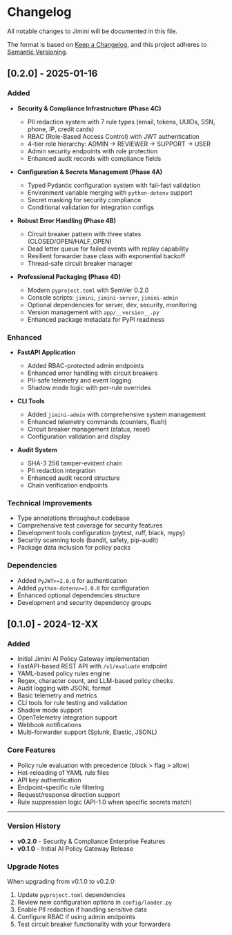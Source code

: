 # Changelog

All notable changes to Jimini will be documented in this file.

The format is based on [Keep a Changelog](https://keepachangelog.com/en/1.0.0/),
and this project adheres to [Semantic Versioning](https://semver.org/spec/v2.0.0.html).

## [0.2.0] - 2025-01-16

### Added
- **Security & Compliance Infrastructure (Phase 4C)**
  - PII redaction system with 7 rule types (email, tokens, UUIDs, SSN, phone, IP, credit cards)
  - RBAC (Role-Based Access Control) with JWT authentication
  - 4-tier role hierarchy: ADMIN → REVIEWER → SUPPORT → USER
  - Admin security endpoints with role protection
  - Enhanced audit records with compliance fields
  
- **Configuration & Secrets Management (Phase 4A)**
  - Typed Pydantic configuration system with fail-fast validation
  - Environment variable merging with `python-dotenv` support
  - Secret masking for security compliance
  - Conditional validation for integration configs
  
- **Robust Error Handling (Phase 4B)**
  - Circuit breaker pattern with three states (CLOSED/OPEN/HALF_OPEN)
  - Dead letter queue for failed events with replay capability
  - Resilient forwarder base class with exponential backoff
  - Thread-safe circuit breaker manager
  
- **Professional Packaging (Phase 4D)**
  - Modern `pyproject.toml` with SemVer 0.2.0
  - Console scripts: `jimini`, `jimini-server`, `jimini-admin`
  - Optional dependencies for server, dev, security, monitoring
  - Version management with `app/__version__.py`
  - Enhanced package metadata for PyPI readiness

### Enhanced
- **FastAPI Application**
  - Added RBAC-protected admin endpoints
  - Enhanced error handling with circuit breakers
  - PII-safe telemetry and event logging
  - Shadow mode logic with per-rule overrides
  
- **CLI Tools**
  - Added `jimini-admin` with comprehensive system management
  - Enhanced telemetry commands (counters, flush)
  - Circuit breaker management (status, reset)
  - Configuration validation and display
  
- **Audit System**
  - SHA-3 256 tamper-evident chain
  - PII redaction integration
  - Enhanced audit record structure
  - Chain verification endpoints

### Technical Improvements
- Type annotations throughout codebase
- Comprehensive test coverage for security features
- Development tools configuration (pytest, ruff, black, mypy)
- Security scanning tools (bandit, safety, pip-audit)
- Package data inclusion for policy packs

### Dependencies
- Added `PyJWT>=2.8.0` for authentication
- Added `python-dotenv>=1.0.0` for configuration
- Enhanced optional dependencies structure
- Development and security dependency groups

## [0.1.0] - 2024-12-XX

### Added
- Initial Jimini AI Policy Gateway implementation
- FastAPI-based REST API with `/v1/evaluate` endpoint
- YAML-based policy rules engine
- Regex, character count, and LLM-based policy checks
- Audit logging with JSONL format
- Basic telemetry and metrics
- CLI tools for rule testing and validation
- Shadow mode support
- OpenTelemetry integration support
- Webhook notifications
- Multi-forwarder support (Splunk, Elastic, JSONL)

### Core Features
- Policy rule evaluation with precedence (block > flag > allow)
- Hot-reloading of YAML rule files
- API key authentication
- Endpoint-specific rule filtering
- Request/response direction support
- Rule suppression logic (API-1.0 when specific secrets match)

---

### Version History
- **v0.2.0** - Security & Compliance Enterprise Features
- **v0.1.0** - Initial AI Policy Gateway Release

### Upgrade Notes
When upgrading from v0.1.0 to v0.2.0:
1. Update `pyproject.toml` dependencies
2. Review new configuration options in `config/loader.py`
3. Enable PII redaction if handling sensitive data
4. Configure RBAC if using admin endpoints
5. Test circuit breaker functionality with your forwarders